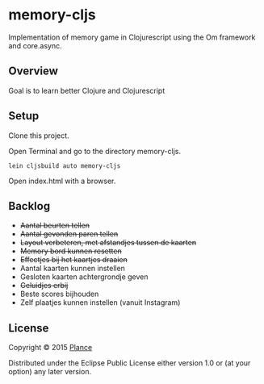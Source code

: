 # memory-cljs

Implementation of memory game in Clojurescript using the Om framework and core.async.

## Overview

Goal is to learn better Clojure and Clojurescript

## Setup

Clone this project.

Open Terminal and go to the directory memory-cljs.

```
lein cljsbuild auto memory-cljs
```

Open index.html with a browser.

## Backlog

* ~~Aantal beurten tellen~~
* ~~Aantal gevonden paren tellen~~
* ~~Layout verbeteren, met afstandjes tussen de kaarten~~
* ~~Memory bord kunnen resetten~~
* ~~Effectjes bij het kaartjes draaien~~
* Aantal kaarten kunnen instellen
* Gesloten kaarten achtergrondje geven
* ~~Geluidjes erbij~~
* Beste scores bijhouden
* Zelf plaatjes kunnen instellen (vanuit Instagram)

## License

Copyright © 2015 [Plance](http://www.plance.nl)

Distributed under the Eclipse Public License either version 1.0 or (at your option) any later version.
